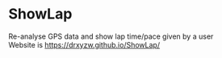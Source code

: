 # ShowLap
Re-analyse GPS data and show lap time/pace given by a user  
Website is https://drxyzw.github.io/ShowLap/
